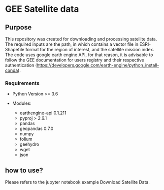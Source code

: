 # GEE Satellite data

## Purpose

This repository was created for downloading and processing satellite data. The required inputs are the path, in which contains a vector file in ESRI-Shapefile format for the region of interest, and the satellite mission index.
<br/>
The code uses google earth engine API, for that reason, it is advisable to follow the GEE documentation for users registry and their respective authentication (https://developers.google.com/earth-engine/python_install-conda).
### Requirements

* Python Version >= 3.6

* Modules:
    *   earthengine-api 0.1.211
    *   pyproj > 2.6.1
    *   pandas 
    *   geopandas 0.7.0 
    *   numpy
    *   folium
    *   geehydro
    *   wget
    *   json


## how to use?

Please refers to the jupyter notebook example Download Satellite Data. 